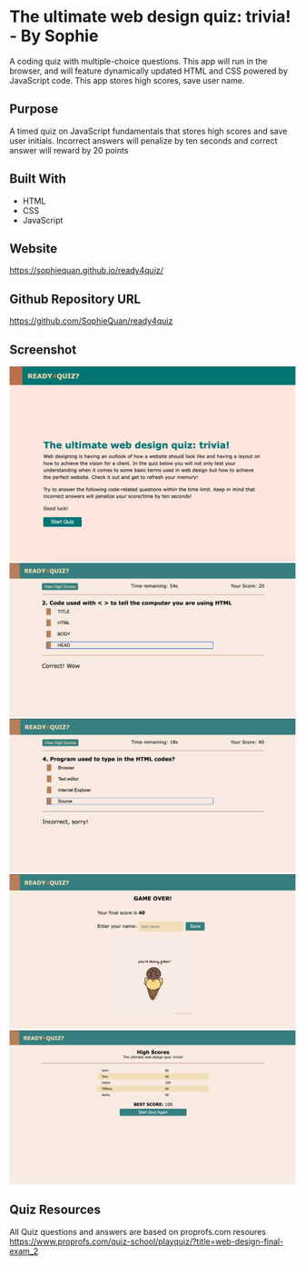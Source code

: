 # The ultimate web design quiz: trivia! - By Sophie
A coding quiz with multiple-choice questions. This app will run in the browser, and will feature dynamically updated HTML and CSS powered by JavaScript code. This app stores high scores, save user name.

## Purpose
A timed quiz on JavaScript fundamentals that stores high scores and save user initials. Incorrect answers will penalize by ten seconds and correct answer will reward by 20 points

## Built With
* HTML
* CSS
* JavaScript

## Website
https://sophiequan.github.io/ready4quiz/

## Github Repository URL
https://github.com/SophieQuan/ready4quiz

## Screenshot
![screen shot of landing page](assets/images/screenshot-01.png?raw=true "Code Quiz ladning page")
![screen shot of quiz screen](assets/images/screenshot-02.png?raw=true "Code Quiz screen")
![screen shot of quiz screen](assets/images/screenshot-03.png?raw=true "Code Quiz screen")
![screen shot of end quiz](assets/images/screenshot-04.png?raw=true "Code Quiz end quiz")
![screen shot of view high score](assets/images/screenshot-05.png?raw=true "Code Quiz high score screen")

## Quiz Resources
All Quiz questions and answers are based on proprofs.com resoures
https://www.proprofs.com/quiz-school/playquiz/?title=web-design-final-exam_2
